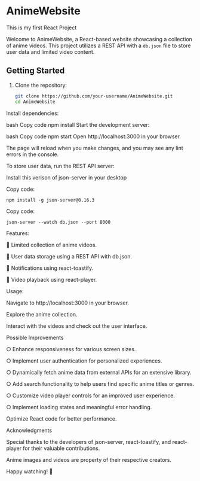 # AnimeWebsite

This is my first React Project




Welcome to AnimeWebsite, a React-based website showcasing a collection of anime videos. This project utilizes a REST API with a `db.json` file to store user data and limited video content.

## Getting Started

1. Clone the repository:
   ```bash
   git clone https://github.com/your-username/AnimeWebsite.git
   cd AnimeWebsite
Install dependencies:

bash
Copy code
npm install
Start the development server:

bash
Copy code
npm start
Open http://localhost:3000 in your browser.

The page will reload when you make changes, and you may see any lint errors in the console.

To store user data, run the REST API server:




Install this verison of json-server in your desktop



Copy code:


    npm install -g json-server@0.16.3


Copy code:



    json-server --watch db.json --port 8000



Features:
 
🌟 Limited collection of anime videos.

🌟 User data storage using a REST API with db.json.

🌟 Notifications using react-toastify.

🌟 Video playback using react-player.



Usage:

Navigate to http://localhost:3000 in your browser.

Explore the anime collection.

Interact with the videos and check out the user interface.





Possible Improvements

○ Enhance responsiveness for various screen sizes.

○ Implement user authentication for personalized experiences.

○ Dynamically fetch anime data from external APIs for an extensive library.

○ Add search functionality to help users find specific anime titles or genres.

○ Customize video player controls for an improved user experience.

○ Implement loading states and meaningful error handling.



 Optimize React code for better performance.








Acknowledgments

Special thanks to the developers of json-server, react-toastify, and react-player for their valuable contributions.

Anime images and videos are property of their respective creators.


Happy watching! 🎉
